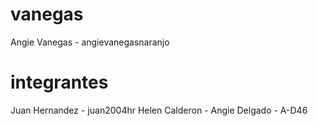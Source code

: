 # vanegas
Angie Vanegas - angievanegasnaranjo
# integrantes 
Juan Hernandez - juan2004hr
Helen Calderon - 
Angie Delgado - A-D46
